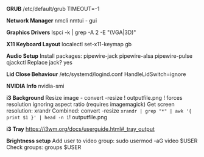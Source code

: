 **GRUB**
    /etc/default/grub
        TIMEOUT=-1

**Network Manager**
    nmcli
    nmtui  -  gui

**Graphics Drivers**
    lspci -k | grep -A 2 -E "(VGA|3D)"

**X11 Keyboard Layout**
    localectl set-x11-keymap gb

**Audio Setup**
    Install packages: pipewire-jack pipewire-alsa pipewire-pulse qjackctl
        Replace jack? yes

**Lid Close Behaviour**
    /etc/systemd/logind.conf
        HandleLidSwitch=ignore

**NVIDIA Info**
    nvidia-smi

**i3 Background**
    Resize image -
         convert <filename> -resize <resolution>! outputfile.png
            ! forces resolution ignoring aspect ratio
            (requires imagemagick)
    Get screen resolution: xrandr
    Combined:
        convert <filename> -resize `xrandr | grep "*" | awk '{ print $1 }' | head -n 1`! outputfile.png

**i3 Tray**
    https://i3wm.org/docs/userguide.html#_tray_output
    
**Brightness setup**
    Add user to video group:
        sudo usermod -aG video $USER
    Check groups: groups $USER
